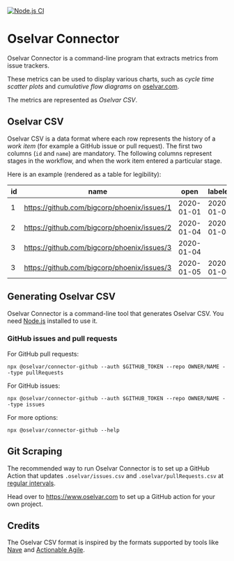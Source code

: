 [![Node.js CI](https://github.com/oselvar/connector/actions/workflows/node.js.yml/badge.svg)](https://github.com/oselvar/connector/actions/workflows/node.js.yml)

# Oselvar Connector

Oselvar Connector is a command-line program that extracts metrics from issue trackers.

These metrics can be used to display various charts, such as *cycle time scatter plots* and
*cumulative flow diagrams* on [oselvar.com](https://www.oselvar.com).

The metrics are represented as *Oselvar CSV*.

## Oselvar CSV

Oselvar CSV is a data format where each row represents the history of a *work item* (for example a GitHub issue or pull request).
The first two columns (`id` and `name`) are mandatory. The following columns represent stages in the workflow, and
when the work item entered a particular stage.

Here is an example (rendered as a table for legibility):

| id     | name                                             | open       | labeled    | commented  | closed     |
| ------ | ------------------------------------------------ | ---------- | ---------- | ---------- | ---------- |
| 1      | https://github.com/bigcorp/phoenix/issues/1      | 2020-01-01 | 2020-01-02 | 2020-01-04 |            |
| 2      | https://github.com/bigcorp/phoenix/issues/2      | 2020-01-04 | 2020-01-08 |            | 2020-01-09 |
| 3      | https://github.com/bigcorp/phoenix/issues/3      | 2020-01-04 |            |            |            |
| 3      | https://github.com/bigcorp/phoenix/issues/3      | 2020-01-05 | 2020-01-06 | 2020-01-05 | 2020-01-08 |

## Generating Oselvar CSV

Oselvar Connector is a command-line tool that generates Oselvar CSV. You need [Node.js](https://nodejs.org/) installed
to use it.

### GitHub issues and pull requests

For GitHub pull requests:

    npx @oselvar/connector-github --auth $GITHUB_TOKEN --repo OWNER/NAME --type pullRequests

For GitHub issues:

    npx @oselvar/connector-github --auth $GITHUB_TOKEN --repo OWNER/NAME --type issues

For more options:

    npx @oselvar/connector-github --help

## Git Scraping

The recommended way to run Oselvar Connector is to set up a GitHub Action that updates `.oselvar/issues.csv` and
`.oselvar/pullRequests.csv` at [regular intervals](https://simonwillison.net/2020/Oct/9/git-scraping/).

Head over to https://www.oselvar.com to set up a GitHub action for your own project.

## Credits

The Oselvar CSV format is inspired by the formats supported by tools like [Nave](https://getnave.com/blog/loading-data-to-nave/)
and [Actionable Agile](https://55degrees.atlassian.net/wiki/spaces/AAS/pages/701727224/Uploading+CSV+or+Excel+Data#File-Format-Requirements).
